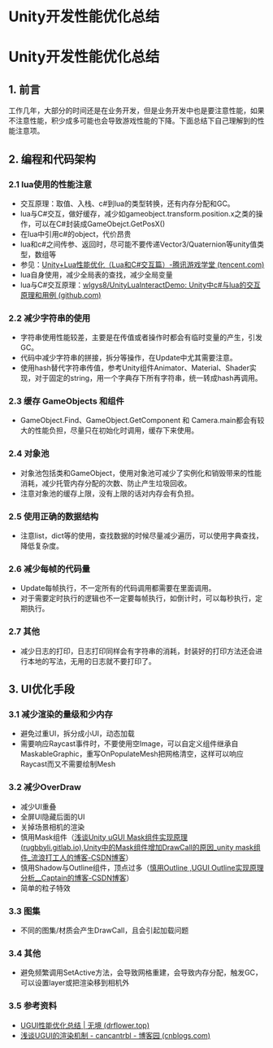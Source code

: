 # Unity开发性能优化总结


<!--more-->



# Unity开发性能优化总结

## 1. 前言

工作几年，大部分的时间还是在业务开发，但是业务开发中也是要注意性能，如果不注意性能，积少成多可能也会导致游戏性能的下降。下面总结下自己理解到的性能注意项。

## 2. 编程和代码架构

### 2.1 lua使用的性能注意

- 交互原理：取值、入栈、c#到lua的类型转换，还有内存分配和GC。
- lua与C#交互，做好缓存，减少如gameobject.transform.position.x之类的操作，可以在C#封装成GameObejct.GetPosX()
- 在lua中引用c#的object，代价昂贵
- lua和c#之间传参、返回时，尽可能不要传递Vector3/Quaternion等unity值类型，数组等
- 参见：[Unity+Lua性能优化（Lua和C#交互篇）-腾讯游戏学堂 (tencent.com)](https://gwb.tencent.com/community/detail/125117)
- lua自身使用，减少全局表的查找，减少全局变量
- lua与C#交互原理：[wlgys8/UnityLuaInteractDemo: Unity中c#与lua的交互原理和用例 (github.com)](https://github.com/wlgys8/UnityLuaInteractDemo)

### 2.2 减少字符串的使用

- 字符串使用性能较差，主要是在传值或者操作时都会有临时变量的产生，引发GC。
- 代码中减少字符串的拼接，拆分等操作，在Update中尤其需要注意。
- 使用hash替代字符串传值，参考Unity组件Animator、Material、Shader实现，对于固定的string，用一个字典存下所有字符串，统一转成hash再调用。

### 2.3 缓存 GameObjects 和组件

- GameObject.Find、GameObject.GetComponent 和 Camera.main都会有较大的性能负担，尽量只在初始化时调用，缓存下来使用。

### 2.4 对象池

- 对象池包括类和GameObject，使用对象池可减少了实例化和销毁带来的性能消耗，减少托管内存分配的次数、防止产生垃圾回收。
- 注意对象池的缓存上限，没有上限的话对内存会有负担。

### 2.5 使用正确的数据结构

- 注意list，dict等的使用，查找数据的时候尽量减少遍历，可以使用字典查找，降低复杂度。

### 2.6 减少每帧的代码量

- Update每帧执行，不一定所有的代码调用都需要在里面调用。
- 对于需要定时执行的逻辑也不一定要每帧执行，如倒计时，可以每秒执行，定期执行。

### 2.7 其他

- 减少日志的打印，日志打印同样会有字符串的消耗，封装好的打印方法还会进行本地的写法，无用的日志就不要打印了。

## 3. UI优化手段

### 3.1 减少渲染的量级和少内存

- 避免过重UI，拆分成小UI，动态加载
- 需要响应Raycast事件时，不要使用空Image，可以自定义组件继承自MaskableGraphic，重写OnPopulateMesh把网格清空，这样可以响应Raycast而又不需要绘制Mesh

### 3.2 减少OverDraw

- 减少UI重叠
- 全屏UI隐藏后面的UI
- 关掉场景相机的渲染
- 慎用Mask组件（[浅谈Unity uGUI Mask组件实现原理 (rugbbyli.gitlab.io)](https://rugbbyli.gitlab.io/blog/post/2017-12-07-unity-stencil/),[Unity中的Mask组件增加DrawCall的原因_unity mask组件_流浪打工人的博客-CSDN博客](https://blog.csdn.net/qq_41841073/article/details/128336434)）
- 慎用Shadow与Outline组件，顶点过多（[慎用Outline ,UGUI Outline实现原理分析__Captain的博客-CSDN博客](https://blog.csdn.net/huutu/article/details/46389141)）
- 简单的粒子特效

### 3.3 图集

- 不同的图集/材质会产生DrawCall，且会引起加载问题

### 3.4 其他

- 避免频繁调用SetActive方法，会导致网格重建，会导致内存分配，触发GC，可以设置layer或把渲染移到相机外

### 3.5 参考资料

- [UGUI性能优化总结 | 无境 (drflower.top)](https://www.drflower.top/posts/aad79bf1/#Overdraw)
- [浅谈UGUI的渲染机制 - cancantrbl - 博客园 (cnblogs.com)](https://www.cnblogs.com/cancantrbl/p/16076748.html)


